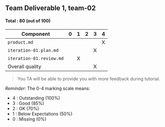 ## Team Deliverable 1, team-02

#### Total : 80 (out of 100)

| Component   | 0    |  1   |  2   |  3   |  4   |
| ----------- | ---- | ---- | ---- | ---- | ---- |
| `product.md`             |   |   |   |   | X |
| `iteration-01.plan.md`   |   |   |   | X |   |
| `iteration-01.review.md` |   | X |   |   |   |
| Overall quality          |   |   |   | X |   |


 > You TA will be able to provide you with more feedback during tutorial.

_Reminder:_ The 0-4 marking scale means:

 * 4 : Outstanding (100%)
 * 3 : Good (85%)
 * 2 : OK (70%)
 * 1 : Below Expectations (50%)
 * 0 : Missing (0%)

